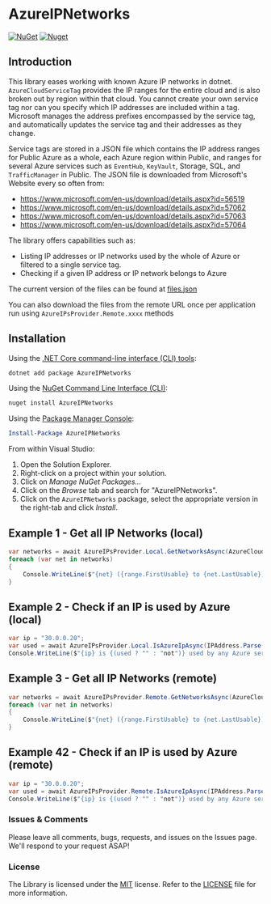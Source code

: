 # AzureIPNetworks

[![NuGet](https://img.shields.io/nuget/v/AzureIPNetworks.svg)](https://www.nuget.org/packages/AzureIPNetworks/)
[![Nuget](https://img.shields.io/nuget/dt/AzureIPNetworks)](https://www.nuget.org/packages/AzureIPNetworks/)

## Introduction

This library eases working with known Azure IP networks in dotnet. `AzureCloudServiceTag` provides the IP ranges for the entire
cloud and is also broken out by region within that cloud. You cannot create your own service tag nor can you specify which IP addresses are included within a tag. Microsoft manages the address prefixes encompassed by the service tag, and automatically updates the service tag and their addresses as they change.

Service tags are stored in a JSON file which contains the IP address ranges for Public Azure as a whole, each Azure region within Public, and ranges for several Azure services such as `EventHub`, `KeyVault`, Storage, SQL, and `TrafficManager` in Public. The JSON file is downloaded from Microsoft's Website every so often from:

- <https://www.microsoft.com/en-us/download/details.aspx?id=56519>
- <https://www.microsoft.com/en-us/download/details.aspx?id=57062>
- <https://www.microsoft.com/en-us/download/details.aspx?id=57063>
- <https://www.microsoft.com/en-us/download/details.aspx?id=57064>

The library offers capabilities such as:

- Listing IP addresses or IP networks used by the whole of Azure or filtered to a single service tag.
- Checking if a given IP address or IP network belongs to Azure

The current version of the files can be found at [files.json](./src/AzureIPNetworks/Resources/files.json)

You can also download the files from the remote URL once per application run using `AzureIPsProvider.Remote.xxxx` methods

## Installation

Using the [.NET Core command-line interface (CLI) tools][dotnet-core-cli-tools]:

```sh
dotnet add package AzureIPNetworks
```

Using the [NuGet Command Line Interface (CLI)][nuget-cli]:

```sh
nuget install AzureIPNetworks
```

Using the [Package Manager Console][package-manager-console]:

```powershell
Install-Package AzureIPNetworks
```

From within Visual Studio:

1. Open the Solution Explorer.
2. Right-click on a project within your solution.
3. Click on *Manage NuGet Packages...*
4. Click on the *Browse* tab and search for "AzureIPNetworks".
5. Click on the `AzureIPNetworks` package, select the appropriate version in the right-tab and click *Install*.

## Example 1 - Get all IP Networks (local)

```csharp
var networks = await AzureIPsProvider.Local.GetNetworksAsync(AzureCloud.Public);
foreach (var net in networks)
{
    Console.WriteLine($"{net} ({range.FirstUsable} to {net.LastUsable})");
}
```

## Example 2 - Check if an IP is used by Azure (local)

```csharp
var ip = "30.0.0.20";
var used = await AzureIPsProvider.Local.IsAzureIpAsync(IPAddress.Parse(ip));
Console.WriteLine($"{ip} is {(used ? "" : "not")} used by any Azure service");
```

## Example 3 - Get all IP Networks (remote)

```csharp
var networks = await AzureIPsProvider.Remote.GetNetworksAsync(AzureCloud.Public);
foreach (var net in networks)
{
    Console.WriteLine($"{net} ({range.FirstUsable} to {net.LastUsable})");
}
```

## Example 42 - Check if an IP is used by Azure (remote)

```csharp
var ip = "30.0.0.20";
var used = await AzureIPsProvider.Remote.IsAzureIpAsync(IPAddress.Parse(ip));
Console.WriteLine($"{ip} is {(used ? "" : "not")} used by any Azure service");
```

### Issues &amp; Comments

Please leave all comments, bugs, requests, and issues on the Issues page. We'll respond to your request ASAP!

### License

The Library is licensed under the [MIT](http://www.opensource.org/licenses/mit-license.php "Read more about the MIT license form") license. Refer to the [LICENSE](./LICENSE) file for more information.

[dotnet-core-cli-tools]: https://docs.microsoft.com/en-us/dotnet/core/tools/
[nuget-cli]: https://docs.microsoft.com/en-us/nuget/tools/nuget-exe-cli-reference
[package-manager-console]: https://docs.microsoft.com/en-us/nuget/tools/package-manager-console
